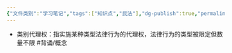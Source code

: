 ```yaml
---
{"文件类别":"学习笔记","tags":["知识点","民法"],"dg-publish":true,"permalink":"/学习笔记studyup/知识点cheese/类别代理权/","dgPassFrontmatter":true,"created":"2024-08-01T09:50:24.315+08:00","updated":"2024-10-25T12:17:47.576+08:00"}
---
```


- 类别代理权：指实施某种类型法律行为的代理权，法律行为的类型被限定但数量不限 #背诵/概念 